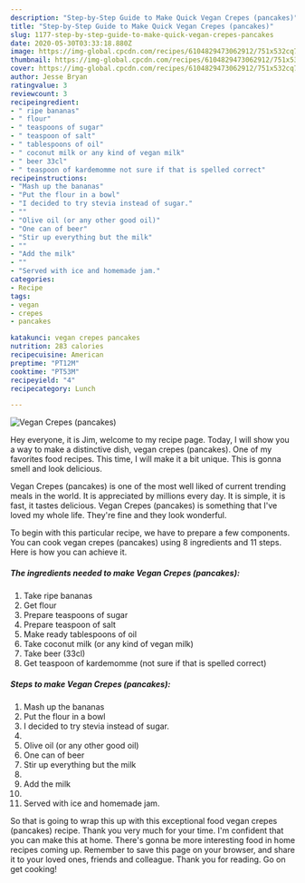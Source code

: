 ```yaml
---
description: "Step-by-Step Guide to Make Quick Vegan Crepes (pancakes)"
title: "Step-by-Step Guide to Make Quick Vegan Crepes (pancakes)"
slug: 1177-step-by-step-guide-to-make-quick-vegan-crepes-pancakes
date: 2020-05-30T03:33:18.880Z
image: https://img-global.cpcdn.com/recipes/6104829473062912/751x532cq70/vegan-crepes-pancakes-recipe-main-photo.jpg
thumbnail: https://img-global.cpcdn.com/recipes/6104829473062912/751x532cq70/vegan-crepes-pancakes-recipe-main-photo.jpg
cover: https://img-global.cpcdn.com/recipes/6104829473062912/751x532cq70/vegan-crepes-pancakes-recipe-main-photo.jpg
author: Jesse Bryan
ratingvalue: 3
reviewcount: 3
recipeingredient:
- " ripe bananas"
- " flour"
- " teaspoons of sugar"
- " teaspoon of salt"
- " tablespoons of oil"
- " coconut milk or any kind of vegan milk"
- " beer 33cl"
- " teaspoon of kardemomme not sure if that is spelled correct"
recipeinstructions:
- "Mash up the bananas"
- "Put the flour in a bowl"
- "I decided to try stevia instead of sugar."
- ""
- "Olive oil (or any other good oil)"
- "One can of beer"
- "Stir up everything but the milk"
- ""
- "Add the milk"
- ""
- "Served with ice and homemade jam."
categories:
- Recipe
tags:
- vegan
- crepes
- pancakes

katakunci: vegan crepes pancakes 
nutrition: 283 calories
recipecuisine: American
preptime: "PT12M"
cooktime: "PT53M"
recipeyield: "4"
recipecategory: Lunch

---
```



![Vegan Crepes (pancakes)](https://img-global.cpcdn.com/recipes/6104829473062912/751x532cq70/vegan-crepes-pancakes-recipe-main-photo.jpg)

Hey everyone, it is Jim, welcome to my recipe page. Today, I will show you a way to make a distinctive dish, vegan crepes (pancakes). One of my favorites food recipes. This time, I will make it a bit unique. This is gonna smell and look delicious.

Vegan Crepes (pancakes) is one of the most well liked of current trending meals in the world. It is appreciated by millions every day. It is simple, it is fast, it tastes delicious. Vegan Crepes (pancakes) is something that I've loved my whole life. They're fine and they look wonderful.




To begin with this particular recipe, we have to prepare a few components. You can cook vegan crepes (pancakes) using 8 ingredients and 11 steps. Here is how you can achieve it.

<!--inarticleads1-->

##### The ingredients needed to make Vegan Crepes (pancakes):

1. Take  ripe bananas
1. Get  flour
1. Prepare  teaspoons of sugar
1. Prepare  teaspoon of salt
1. Make ready  tablespoons of oil
1. Take  coconut milk (or any kind of vegan milk)
1. Take  beer (33cl)
1. Get  teaspoon of kardemomme (not sure if that is spelled correct)




<!--inarticleads2-->

##### Steps to make Vegan Crepes (pancakes):

1. Mash up the bananas
1. Put the flour in a bowl
1. I decided to try stevia instead of sugar.
1. 
1. Olive oil (or any other good oil)
1. One can of beer
1. Stir up everything but the milk
1. 
1. Add the milk
1. 
1. Served with ice and homemade jam.




So that is going to wrap this up with this exceptional food vegan crepes (pancakes) recipe. Thank you very much for your time. I'm confident that you can make this at home. There's gonna be more interesting food in home recipes coming up. Remember to save this page on your browser, and share it to your loved ones, friends and colleague. Thank you for reading. Go on get cooking!
